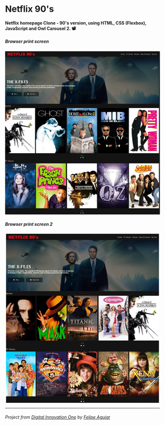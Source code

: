 # Netflix 90's

#### Netflix homepage Clone - 90's version, using HTML, CSS (Flexbox), JavaScript and Owl Carousel 2. :film_projector:

##### Browser print screen
<p align="center">
    <img alt="Browser print screen" src="img/printscreen/print1.jpg">
</p>

##### Browser print screen 2
<p align="center">
    <img alt="Browser print screen" src="img/printscreen/print2.jpg">
</p>

---

###### _Project from [Digital Innovation One](https://web.digitalinnovation.one/home) by [Felipe Aguiar](https://www.linkedin.com/in/felipe-aguiar-047/)_